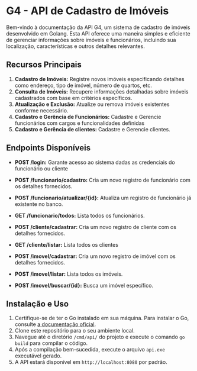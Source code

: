 # G4 - API de Cadastro de Imóveis

Bem-vindo à documentação da API G4, um sistema de cadastro de imóveis desenvolvido em Golang. Esta API oferece uma maneira simples e eficiente de gerenciar informações sobre imóveis e funcionários, incluindo sua localização, características e outros detalhes relevantes.

## Recursos Principais

1. **Cadastro de Imóveis:** Registre novos imóveis especificando detalhes como endereço, tipo de imóvel, número de quartos, etc.
2. **Consulta de Imóveis:** Recupere informações detalhadas sobre imóveis cadastrados com base em critérios específicos.
3. **Atualização e Exclusão:** Atualize ou remova imóveis existentes conforme necessário.
4. **Cadastro e Gerência de Funcionários:** Cadastre e Gerencie funcionários com cargos e funcionalidades definidas
5. **Cadastro e Gerência de clientes:** Cadastre e Gerencie clientes.

## Endpoints Disponíveis

- **POST /login:** Garante acesso ao sistema dadas as credenciais do funcionário ou cliente

- **POST /funcionario/cadastro:** Cria um novo registro de funcionário com os detalhes fornecidos.
- **POST /funcionario/atualizar/{id}:** Atualiza um registro de funcionário já existente no banco.
- **GET /funcionario/todos:** Lista todos os funcionários.

- **POST /cliente/cadastrar:** Cria um novo registro de cliente com os detalhes fornecidos.
- **GET /cliente/listar:** Lista todos os clientes

- **POST /imovel/cadastrar:** Cria um novo registro de imóvel com os detalhes fornecidos.
- **POST /imovel/listar:** Lista todos os imóveis.
- **POST /imovel/buscar/{id}:** Busca um imóvel específico.

## Instalação e Uso

1. Certifique-se de ter o Go instalado em sua máquina. Para instalar o Go, consulte [a documentação oficial](https://golang.org/doc/install).
2. Clone este repositório para o seu ambiente local.
3. Navegue até o diretório `/cmd/api/` do projeto e execute o comando `go build` para compilar o código.
4. Após a compilação bem-sucedida, execute o arquivo `api.exe` executável gerado.
5. A API estará disponível em `http://localhost:8080` por padrão.
